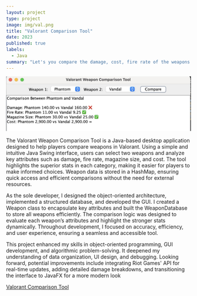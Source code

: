 ```yaml
---
layout: project
type: project
image: img/val.png
title: "Valorant Comparison Tool"
date: 2023
published: true
labels:
  - Java
summary: "Let's you compare the damage, cost, fire rate of the weapons in the game Valorant"
---
```

<p align="center">
  <img src="img/ValorantWC.jpg" width="1000">
</p>

  
</div>

The Valorant Weapon Comparison Tool is a Java-based desktop application designed to help players compare weapons in Valorant. Using a simple and intuitive Java Swing interface, users can select two weapons and analyze key attributes such as damage, fire rate, magazine size, and cost. The tool highlights the superior stats in each category, making it easier for players to make informed choices. Weapon data is stored in a HashMap, ensuring quick access and efficient comparisons without the need for external resources.


As the sole developer, I designed the object-oriented architecture, implemented a structured database, and developed the GUI. I created a Weapon class to encapsulate key attributes and built the WeaponDatabase to store all weapons efficiently. The comparison logic was designed to evaluate each weapon’s attributes and highlight the stronger stats dynamically. Throughout development, I focused on accuracy, efficiency, and user experience, ensuring a seamless and accessible tool.


This project enhanced my skills in object-oriented programming, GUI development, and algorithmic problem-solving. It deepened my understanding of data organization, UI design, and debugging. Looking forward, potential improvements include integrating Riot Games' API for real-time updates, adding detailed damage breakdowns, and transitioning the interface to JavaFX for a more modern look

</div>

[Valorant Comparison Tool](https://github.com/sydhashiro/sydhashiro.github.io/tree/b170e48e0f715fb11c70b728182760355c156548/Valorant%20Weapon%20Comparison)
